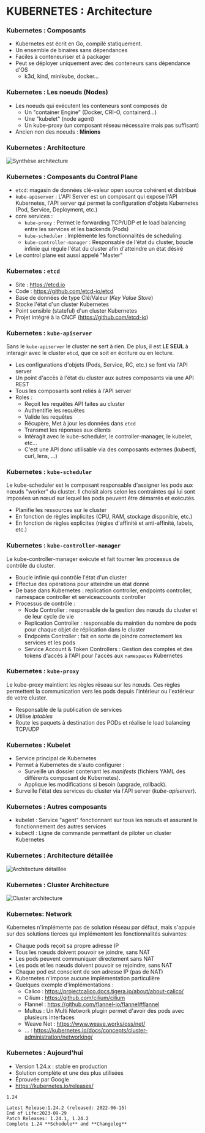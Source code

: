 
# KUBERNETES : Architecture

### Kubernetes : Composants

- Kubernetes est écrit en Go, compilé statiquement.
- Un ensemble de binaires sans dépendances
- Faciles à conteneuriser et à packager
- Peut se déployer uniquement avec des conteneurs sans dépendance d'OS
  - k3d, kind, minikube, docker...

### Kubernetes : Les noeuds (Nodes)

- Les noeuds qui exécutent les conteneurs sont composés de
  - Un "container Engine" (Docker, CRI-O, containerd...)
  - Une "kubelet" (node agent)
  - Un kube-proxy (un composant réseau nécessaire mais pas suffisant)
- Ancien non des noeuds : **Minions**


### Kubernetes : Architecture

![Synthèse architecture](images/components-of-kubernetes.svg)


### Kubernetes : Composants du Control Plane

- `etcd`: magasin de données clé-valeur open source cohérent et distribué
- `kube-apiserver` : L'API Server est un composant qui expose l'API Kubernetes, l'API server qui permet la configuration d'objets Kubernetes (Pod, Service, Deployment, etc.)
- core services :
    - `kube-proxy` : Permet le forwarding TCP/UDP et le load balancing entre les services et les backends (Pods)
    - `kube-scheduler` : Implémente les fonctionnalités de scheduling
    - `kube-controller-manager` : Responsable de l'état du cluster, boucle infinie qui régule l'état du cluster afin d'atteindre un état désiré
- Le control plane est aussi appelé "Master"

### Kubernetes : `etcd`

- Site : <https://etcd.io>
- Code : <https://github.com/etcd-io/etcd> 
- Base de données de type Clé/Valeur (_Key Value Store_)
- Stocke l'état d'un cluster Kubernetes
- Point sensible (stateful) d'un cluster Kubernetes
- Projet intégré à la CNCF (<https://github.com/etcd-io>)

### Kubernetes : `kube-apiserver`

Sans le `kube-apiserver` le cluster ne sert à rien. De plus, il est **LE SEUL** à interagir avec le cluster `etcd`, que ce soit en écriture ou en lecture.

- Les configurations d'objets (Pods, Service, RC, etc.) se font via l'API server
- Un point d'accès à l'état du cluster aux autres composants via une API REST
- Tous les composants sont reliés à l'API server
- Roles :
    - Reçoit les requêtes API faites au cluster
    - Authentifie les requêtes
    - Valide les requêtes
    - Récupère, Met à jour les données dans `etcd`
    - Transmet les réponses aux clients
    - Intéragit avec le kube-scheduler, le controller-manager, le kubelet, etc... 
    - C'est une API donc utilisable via des composants externes (kubectl, curl, lens, ...)

### Kubernetes : `kube-scheduler`

Le kube-scheduler est le composant responsable d'assigner les pods aux nœuds "worker" du cluster. Il choisit alors selon les contraintes qui lui sont imposées un nœud sur lequel les pods peuvent être démarrés et exécutés.

- Planifie les ressources sur le cluster
- En fonction de règles implicites (CPU, RAM, stockage disponible, etc.)
- En fonction de règles explicites (règles d'affinité et anti-affinité, labels, etc.)


### Kubernetes : `kube-controller-manager`

Le kube-controller-manager exécute et fait tourner les processus de contrôle du cluster.

- Boucle infinie qui contrôle l'état d'un cluster
- Effectue des opérations pour atteindre un état donné
- De base dans Kubernetes : replication controller, endpoints controller, namespace controller et serviceaccounts controller
- Processus de contrôle :
    - Node Controller : responsable de la gestion des nœuds du cluster et de leur cycle de vie
    - Replication Controller : responsable du maintien du nombre de pods pour chaque objet de réplication dans le cluster
    - Endpoints Controller : fait en sorte de joindre correctement les services et les pods 
    - Service Account & Token Controllers : Gestion des comptes et des tokens d'accès à l'API pour l'accès aux `namespaces` Kubernetes

### Kubernetes : `kube-proxy`

Le kube-proxy maintient les règles réseau sur les nœuds. Ces règles permettent la communication vers les pods depuis l'intérieur ou l'extérieur de votre cluster.

- Responsable de la publication de services
- Utilise *iptables*
- Route les paquets à destination des PODs et réalise le load balancing TCP/UDP


### Kubernetes : Kubelet

- Service principal de Kubernetes
- Permet à Kubernetes de s'auto configurer :
    - Surveille un dossier contenant les *manifests* (fichiers YAML des différents composant de Kubernetes).
    - Applique les modifications si besoin (upgrade, rollback).
- Surveille l'état des services du cluster via l'API server (*kube-apiserver*).
  


### Kubernetes : Autres composants

- kubelet : Service "agent" fonctionnant sur tous les nœuds et assurant le fonctionnement des autres services
- kubectl : Ligne de commande permettant de piloter un cluster Kubernetes



### Kubernetes : Architecture détaillée

![Architecture détaillée](images/k8s-arch4-thanks-luxas.png)

### Kubernetes : Cluster Architecture

![Cluster architecture](images/k8s-arch2.png)

### Kubernetes: Network

Kubernetes n'implémente pas de solution réseau par défaut, mais s'appuie sur des solutions tierces qui implémentent les fonctionnalités suivantes:

- Chaque pods reçoit sa propre adresse IP
- Tous les nœuds doivent pouvoir se joindre, sans NAT
- Les pods peuvent communiquer directement sans NAT
- Les pods et les nœuds doivent pouvoir se rejoindre, sans NAT
- Chaque pod est conscient de son adresse IP (pas de NAT)
- Kubernetes n'impose aucune implémentation particulière
- Quelques exemple d'implémentations : 
    - Calico : <https://projectcalico.docs.tigera.io/about/about-calico/>
    - Cilium : <https://github.com/cilium/cilium>
    - Flannel : <https://github.com/flannel-io/flannel#flannel>
    - Multus : Un  Multi Network plugin permet d'avoir des pods avec plusieurs interfaces
    - Weave Net : https://www.weave.works/oss/net/ 
    - ... : <https://kubernetes.io/docs/concepts/cluster-administration/networking/>

### Kubernetes : Aujourd'hui

- Version 1.24.x : stable en production
- Solution complète et une des plus utilisées
- Éprouvée par Google
- <https://kubernetes.io/releases/>

```console
1.24

Latest Release:1.24.2 (released: 2022-06-15)
End of Life:2023-09-29
Patch Releases: 1.24.1, 1.24.2
Complete 1.24 **Schedule** and **Changelog**


```

